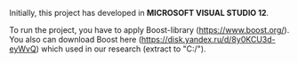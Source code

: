 Initially, this project has developed in **MICROSOFT VISUAL STUDIO 12**.

To run the project, you have to apply Boost-library (https://www.boost.org/).
You also can download Boost here (https://disk.yandex.ru/d/8y0KCU3d-eyWvQ) which used in our research (extract to "C:/").
